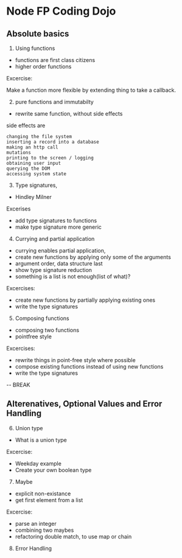 # Node FP Coding Dojo

## Absolute basics

1. Using functions
- functions are first class citizens
- higher order functions

Excercise:

Make a function more flexible by extending thing to take a callback.

2. pure functions and immutabilty

- rewrite same function, without side effects

side effects are

    changing the file system
    inserting a record into a database
    making an http call
    mutations
    printing to the screen / logging
    obtaining user input
    querying the DOM
    accessing system state

3. Type signatures,

- Hindley Milner

Excerises
- add type signatures to functions
- make type signature more generic

4. Currying and partial application

- currying enables partial application,
- create new functions by applying only some of the arguments
- argument order, data structure last
- show type signature reduction
- something is a list is not enough(list of what)?

Excercises:
- create new functions by partially applying existing ones
- write the type signatures

5. Composing functions

- composing two functions
- pointfree style


Excercises:
- rewrite things in point-free style where possible
- compose existing functions instead of using new functions
- write the type signatures

-- BREAK

## Alterenatives, Optional Values and Error Handling

6. Union type

- What is a union type


Excercise:
- Weekday example
- Create your own boolean type

7. Maybe

- explicit non-existance
- get first element from a list

Excercise:
- parse an integer
- combining two maybes
- refactoring double match, to use map or chain

8. Error Handling
